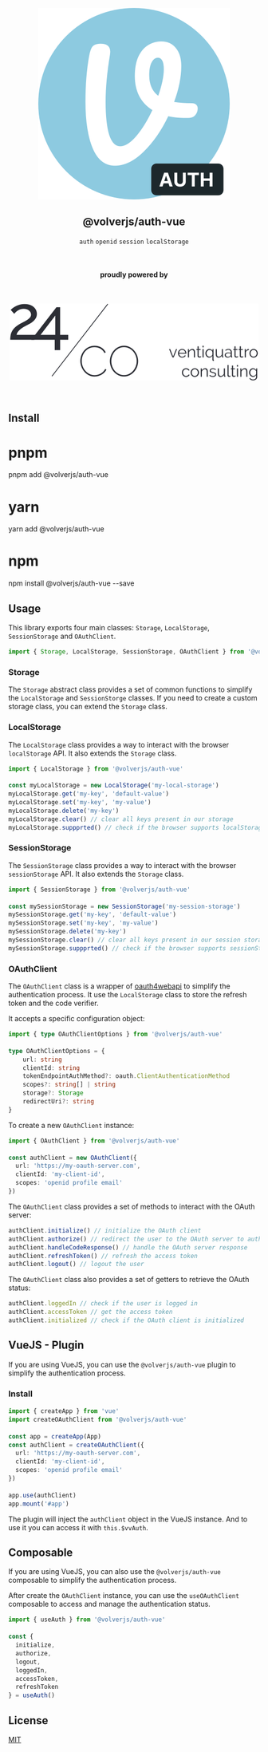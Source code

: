 <div align="center">
  
[![volverjs](docs/static/volverjs-auth.svg)](https://volverjs.github.io/auth-vue)

## @volverjs/auth-vue

`auth` `openid` `session` `localStorage`

<br>

#### proudly powered by

<br>

[![24/Consulting](docs/static/24consulting.svg)](https://24consulting.it)

<br>

</div>

## Install

# pnpm
pnpm add @volverjs/auth-vue

# yarn
yarn add @volverjs/auth-vue

# npm
npm install @volverjs/auth-vue --save

## Usage

This library exports four main classes: `Storage`, `LocalStorage`, `SessionStorage` and `OAuthClient`.

```typescript
import { Storage, LocalStorage, SessionStorage, OAuthClient } from '@volverjs/auth-vue'
```

### Storage

The `Storage` abstract class provides a set of common functions to simplify the `LocalStorage` and `SessionStorge` classes.
If you need to create a custom storage class, you can extend the `Storage` class.

### LocalStorage

The `LocalStorage` class provides a way to interact with the browser `localStorage` API. It also extends the `Storage` class.

```typescript
import { LocalStorage } from '@volverjs/auth-vue'

const myLocalStorage = new LocalStorage('my-local-storage')
myLocalStorage.get('my-key', 'default-value')
myLocalStorage.set('my-key', 'my-value')
myLocalStorage.delete('my-key')
myLocalStorage.clear() // clear all keys present in our storage
myLocalStorage.suppprted() // check if the browser supports localStorage
```

### SessionStorage

The `SessionStorage` class provides a way to interact with the browser `sessionStorage` API. It also extends the `Storage` class.

```typescript
import { SessionStorage } from '@volverjs/auth-vue'

const mySessionStorage = new SessionStorage('my-session-storage')
mySessionStorage.get('my-key', 'default-value')
mySessionStorage.set('my-key', 'my-value')
mySessionStorage.delete('my-key')
mySessionStorage.clear() // clear all keys present in our session storage
mySessionStorage.suppprted() // check if the browser supports sessionStorage
```

### OAuthClient

The `OAuthClient` class is a wrapper of [oauth4webapi](https://github.com/panva/oauth4webapi) to simplify the authentication process. It use the `LocalStorage` class to store the refresh token and the code verifier.

It accepts a specific configuration object:

```typescript
import { type OAuthClientOptions } from '@volverjs/auth-vue'

type OAuthClientOptions = {
	url: string
	clientId: string
	tokenEndpointAuthMethod?: oauth.ClientAuthenticationMethod
	scopes?: string[] | string
	storage?: Storage
	redirectUri?: string
}
```

To create a new `OAuthClient` instance:

```typescript
import { OAuthClient } from '@volverjs/auth-vue'

const authClient = new OAuthClient({
  url: 'https://my-oauth-server.com',
  clientId: 'my-client-id',
  scopes: 'openid profile email'
})
```

The `OAuthClient` class provides a set of methods to interact with the OAuth server:

```typescript
authClient.initialize() // initialize the OAuth client
authClient.authorize() // redirect the user to the OAuth server to authorize the application
authClient.handleCodeResponse() // handle the OAuth server response
authClient.refreshToken() // refresh the access token
authClient.logout() // logout the user
```

The `OAuthClient` class also provides a set of getters to retrieve the OAuth status:

```typescript
authClient.loggedIn // check if the user is logged in
authClient.accessToken // get the access token
authClient.initialized // check if the OAuth client is initialized
```

## VueJS - Plugin
If you are using VueJS, you can use the `@volverjs/auth-vue` plugin to simplify the authentication process.

### Install

```typescript
import { createApp } from 'vue'
import createOAuthClient from '@volverjs/auth-vue'

const app = createApp(App)
const authClient = createOAuthClient({
  url: 'https://my-oauth-server.com',
  clientId: 'my-client-id',
  scopes: 'openid profile email'
})

app.use(authClient)
app.mount('#app')
```

The plugin will inject the `authClient` object in the VueJS instance. And to use it you can access it with `this.$vvAuth`.

## Composable
If you are using VueJS, you can also use the `@volverjs/auth-vue` composable to simplify the authentication process.

After create the `OAuthClient` instance, you can use the `useOAuthClient` composable to access and manage the authentication status.

```typescript
import { useAuth } from '@volverjs/auth-vue'

const { 
  initialize,
  authorize,
  logout,
  loggedIn,
  accessToken,
  refreshToken
} = useAuth()
```
## License

[MIT](http://opensource.org/licenses/MIT)